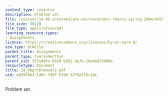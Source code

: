 ```yaml
---
content_type: resource
description: Problem set.
file: /courses/14-06-intermediate-macroeconomic-theory-spring-2004/4d297b631d6cf49757942279af25c1dc_14_06problemset2.pdf
file_size: 30220
file_type: application/pdf
learning_resource_types:
- Assignments
license: https://creativecommons.org/licenses/by-nc-sa/4.0/
ocw_type: OCWFile
parent_title: Assignments
parent_type: CourseSection
parent_uid: 35314d5e-0b29-bd91-4a7b-2be4e823d00e
resourcetype: Document
title: 14_06problemset2.pdf
uid: 4d297b63-1d6c-f497-5794-2279af25c1dc
---
```

Problem set.